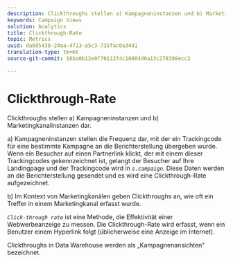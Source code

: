 ```yaml
---
description: Clickthroughs stellen a) Kampagneninstanzen und b) Marketingkanalinstanzen dar.
keywords: Campaign Views
solution: Analytics
title: Clickthrough-Rate
topic: Metrics
uuid: da605430-24aa-4713-a5c3-735fac0a3441
translation-type: tm+mt
source-git-commit: 16ba0b12e0f70112f4c10804d0a13c278388ecc2

---
```



# Clickthrough-Rate

Clickthroughs stellen a) Kampagneninstanzen und b) Marketingkanalinstanzen dar.

a) Kampagneninstanzen stellen die Frequenz dar, mit der ein Trackingcode für eine bestimmte Kampagne an die Berichterstellung übergeben wurde. Wenn ein Besucher auf einen Partnerlink klickt, der mit einem dieser Trackingcodes gekennzeichnet ist, gelangt der Besucher auf Ihre Landingpage und der Trackingcode wird in *`s.campaign`*. Diese Daten werden an die Berichterstellung gesendet und es wird eine Clickthrough-Rate aufgezeichnet.

b) Im Kontext von Marketingkanälen geben Clickthroughs an, wie oft ein Treffer in einem Marketingkanal erfasst wurde.

*`Click-through rate`* ist eine Methode, die Effektivität einer Webwerbeanzeige zu messen. Die Clickthrough-Rate wird erfasst, wenn ein Benutzer einem Hyperlink folgt (üblicherweise eine Anzeige im Internet).

Clickthroughs in Data Warehouse werden als „Kampagnenansichten“ bezeichnet.
